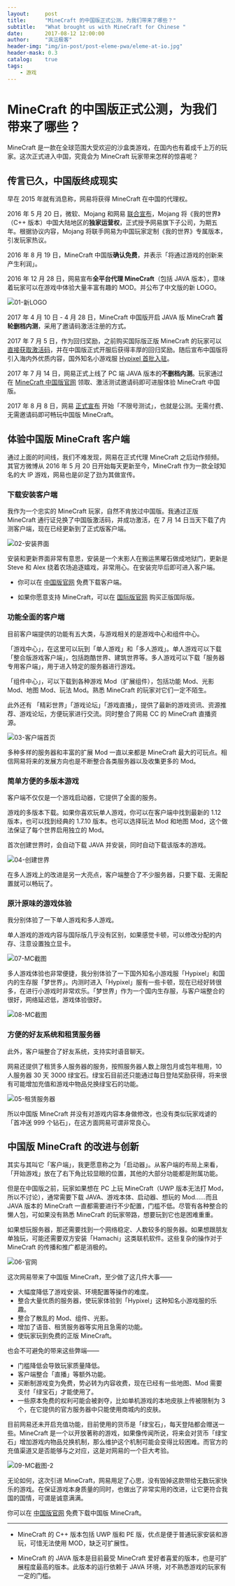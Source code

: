 ```yaml
---
layout:     post
title:      "MineCraft 的中国版正式公测，为我们带来了哪些？"
subtitle:   "What brought us with MineCraft for Chinese "
date:       2017-08-12 12:00:00
author:     "沨沄极客"
header-img: "img/in-post/post-eleme-pwa/eleme-at-io.jpg"
header-mask: 0.3
catalog:    true
tags:
    - 游戏
---
```


# MineCraft 的中国版正式公测，为我们带来了哪些？

MineCraft 是一款在全球范围大受欢迎的沙盒类游戏，在国内也有着成千上万的玩家。这次正式进入中国，究竟会为 MineCraft 玩家带来怎样的惊喜呢？



## 传言已久，中国版终成现实

早在 2015 年就有消息称，网易将获得 MineCraft 在中国的代理权。

2016 年 5 月 20 日，微软、Mojang 和网易 [联合宣布](https://www.mojang.com/2016/05/minecraft-is-coming-to-china/)，Mojang 将《我的世界》（C++ 版本）中国大陆地区的**独家运营权**，正式授予网易旗下子公司，为期五年。根据协议内容，Mojang 将联手网易为中国玩家定制《我的世界》专属版本，引发玩家热议。

2016 年 8 月 19 日，MineCraft 中国版**确认免费**，并表示「将通过游戏的创新来产生利润」。

2016 年 12 月 28 日，网易宣布**全平台代理 MineCraft**（包括 JAVA 版本），意味着玩家可以在游戏中体验大量丰富有趣的 MOD。并公布了中文版的新 LOGO。

![01-新LOGO](https://i.loli.net/2017/08/15/5992bc53dcee6.jpg)

2017 年 4 月 10 日 - 4 月 28 日，MineCraft 中国版开启 JAVA 版 MineCraft **首轮删档内测**，采用了邀请码激活注册的方式。

2017 年 7 月 5 日，作为回归奖励，之前购买国际版正版 MineCraft 的玩家可以 [直接获取激活码](http://mc.163.com/huigui/)，并在中国版正式开服后获得丰厚的回归奖励。随后宣布中国版将引入海内外优质内容，国外知名小游戏服 [Hypixel 首批入驻](http://mc.163.com/news/2017/05/22/25510_690743.html)。

2017 年 7 月 14 日，网易正式上线了 PC 端 JAVA 版本的**不删档内测**。玩家通过在 [MineCraft 中国版官网](http://www.minecraft.cn/) 领取、激活测试邀请码即可进服体验 MineCraft 中国版。

2017 年 8 月 8 日，网易 [正式宣布](http://mc.163.com/news/2017/08/08/25510_704938.html) 开始「不限号测试」，也就是公测。无需付费、无需邀请码即可畅玩中国版 MineCraft。



## 体验中国版 MineCraft 客户端

通过上面的时间线，我们不难发现，网易在正式代理 MineCraft 之后动作频频。其官方微博从 2016 年 5 月 20 日开始每天更新至今，MineCraft 作为一款全球知名的大 IP 游戏，网易也是卯足了劲为其做宣传。

### 下载安装客户端

我作为一个忠实的 MineCraft 玩家，自然不肯放过中国版。我通过正版 MineCraft 通行证兑换了中国版激活码，并成功激活，在 7 月 14 日当天下载了内测客户端，现在已经更新到了正式版客户端。

![02-安装界面](https://i.loli.net/2017/08/15/5992bc5dec560.gif)

安装和更新界面非常有意思，安装是一个末影人在搬运黑曜石做成地狱门，更新是 Steve 和 Alex 绕着农场追逐嬉戏，非常用心。在安装完毕后即可进入客户端。

- 你可以在 [中国版官网](http://mc.163.com/) 免费下载客户端。

- 如果你愿意支持 MineCraft，可以在 [国际版官网](https://minecraft.net/zh-hans/) 购买正版国际版。

### 功能全面的客户端

目前客户端提供的功能有五大类，与游戏相关的是游戏中心和组件中心。

 「游戏中心」，在这里可以玩到「单人游戏」和「多人游戏」。单人游戏可以下载「整合版游戏客户端」，包括跑酷世界、建筑世界等。多人游戏可以下载「服务器专用客户端」，用于进入特定的服务器进行游戏。

 「组件中心」，可以下载到各种游戏 Mod（扩展组件），包括功能 Mod、光影 Mod、地图 Mod、玩法 Mod。熟悉 MineCraft 的玩家对它们一定不陌生。

此外还有  「精彩世界」「游戏论坛」「游戏直播」，提供了最新的游戏资讯、资源推荐、游戏论坛，方便玩家进行交流。同时整合了网易 CC 的 MineCraft 直播资源。

![03-客户端首页](https://i.loli.net/2017/08/15/5992bc6a6c678.png)

多种多样的服务器和丰富的扩展 Mod 一直以来都是 MineCraft 最大的可玩点。相信网易将来的发展方向也是不断整合各类服务器以及收集更多的 Mod。



### 简单方便的多版本游戏

客户端不仅仅是一个游戏启动器，它提供了全面的服务。

游戏的多版本下载。如果你喜欢玩单人游戏，你可以在客户端中找到最新的 1.12 版本，也可以找到经典的 1.7.10 版本。也可以选择玩法 Mod 和地图 Mod，这个做法保证了每个世界启用独立的 Mod。

首次创建世界时，会自动下载 JAVA 并安装，同时自动下载该版本的游戏。

![04-创建世界](https://i.loli.net/2017/08/15/5992bc71d480a.png)

在多人游戏上的改进是另一大亮点，客户端整合了不少服务器，只要下载、无需配置就可以畅玩了。



### 原汁原味的游戏体验

我分别体验了一下单人游戏和多人游戏。

单人游戏的游戏内容与国际版几乎没有区别，如果感觉卡顿，可以修改分配的内存、注意设置独立显卡。

![07-MC截图](https://i.loli.net/2017/08/15/5992bc7f70b45.png)

多人游戏体验也非常便捷，我分别体验了一下国外知名小游戏服「Hypixel」和国内的生存服「梦世界」。内测时进入「Hypixel」服有一些卡顿，现在已经好转很多，在进行小游戏时非常欢乐。「梦世界」作为一个国内生存服，与客户端整合的很好，网络延迟低，游戏体验很好。

![08-MC截图](https://i.loli.net/2017/08/15/5992bc8619bc9.png)

### 方便的好友系统和租赁服务器

此外，客户端整合了好友系统，支持实时语音聊天。

网易还提供了租赁多人服务器的服务，按照服务器人数上限包月或包年租用，10 人服务器 30 天 3000 绿宝石。绿宝石目前还只能通过每日登陆奖励获得，将来很有可能增加充值和游戏中物品兑换绿宝石的功能。

![05-租赁服务器](https://i.loli.net/2017/08/15/5992bc80a2a52.png)

所以中国版 MineCraft 并没有对游戏内容本身做修改，也没有类似玩家戏谑的「首冲送 999 个钻石」，在这方面网易可谓非常良心。



## 中国版 MineCraft 的改进与创新

其实与其叫它「客户端」，我更愿意称之为「启动器」。从客户端的布局上来看，「开始游戏」放在了右下角比较显眼的位置，其他的大部分功能都是附属功能。

但是在中国版之前，玩家如果想在 PC 上玩 MineCraft（UWP 版本无法打 Mod，所以不讨论），通常需要下载 JAVA、游戏本体、启动器、想玩的 Mod……而且 JAVA 版本的 MineCraft 一直都需要进行不少配置，门槛不低。尽管有各种整合的懒人包，可如果没有熟悉 MineCraft 的玩家带路，想要玩到它也是困难重重。

如果想玩服务器，那还需要找到一个网络稳定、人数较多的服务器。如果想跟朋友单独玩，可能还需要双方安装「Hamachi」这类联机软件。这些复杂的操作对于 MineCraft 的传播和推广都是消极的。

![06-官网](https://i.loli.net/2017/08/15/5992bc86ae549.png)

这次网易带来了中国版 MineCraft，至少做了这几件大事——

- 大幅度降低了游戏安装、环境配置等操作的难度。
- 整合大量优质的服务器，使玩家体验到「Hypixel」这种知名小游戏服的乐趣。
- 整合了散乱的 Mod、组件、光影。
- 增加了语音、租赁服务器等实用且急需的功能。
- 使玩家玩到免费的正版 MineCraft。



也会不可避免的带来这些弊端——

- 门槛降低会导致玩家质量降低。
- 客户端整合「直播」等额外功能。
- 买断制游戏变为免费，势必转为内容收费，现在已经有一些地图、Mod 需要支付「绿宝石」才能使用了。
- 一些原本免费的权利可能会被剥夺，比如单机游戏的本地皮肤上传被限制为 3 个，在它提供的官方服务器中只能使用商城内的皮肤。

目前网易还未开启充值功能，目前使用的货币是「绿宝石」，每天登陆都会赠送一些。MineCraft 是一个以开放著称的游戏，如果像传闻所说，将来会对货币「绿宝石」增加游戏内物品兑换机制，那么维护这个机制可能会变得比较困难。而官方的充值渠道又是否能够与之对应，这是对网易的一个巨大考验。

![09-MC截图-2](https://i.loli.net/2017/08/15/5992bc9217b64.png)

无论如何，这次引进 MineCraft，网易用足了心思，没有毁掉这款带给无数玩家快乐的游戏。在保证游戏本身质量的同时，也做出了非常实用的改进，让它更符合我国的国情，可谓是诚意满满。

你可以在 [中国版官网](http://mc.163.com/) 免费下载中国版 MineCraft。



---

* MineCraft 的 C++ 版本包括 UWP 版和 PE 版，优点是便于普通玩家安装和游玩，可惜无法使用 MOD，缺乏可扩展性。

* MineCraft 的 JAVA 版本是目前最受 MineCraft 爱好者喜爱的版本，也是可扩展程度最高的版本。此版本的运行依赖于 JAVA 环境，对不熟悉游戏的玩家有一定的门槛。
